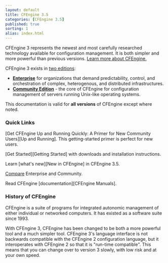 ```yaml
---
layout: default
title: CFEngine 3.5
categories: [CFEngine 3.5]
published: true
sorting: 1
alias: index.html
---
```


CFEngine 3 represents the newest and most carefully researched
technology available for configuration management. It is both simpler
and more powerful than previous versions. [Learn more about CFEngine.](https://cfengine.com/what-is-cfengine)

CFEngine 3 exists in [two editions](https://cfengine.com/cfengine-comparison):

- **[Enterprise](https://cfengine.com/enterprise)** for organizations that 
  demand predictability, control, and orchestration of complex, heterogenous, 
  and distributed infrastructures.
- **[Community Edition](https://cfengine.com/community)** - the core
  of CFEngine for configuration management of servers running Unix-like
  operating systems.

This documentation is valid for **all versions** of CFEngine except where noted.

### Quick Links

[Get CFEngine Up and Running Quickly: A Primer for New Community Users][Up and Running]. This getting-started primer is perfect for new users. 

[Get Started][Getting Started] with downloads and installation instructions. 

Learn [what's new][New in CFEngine] in CFEngine 3.5.

[Compare](https://cfengine.com/cfengine-comparison) Enterprise and Community.

Read CFEngine [documentation][CFEngine Manuals].


### History of CFEngine

CFEngine is a suite of programs for integrated autonomic management
of either individual or networked computers. It has existed as a
software suite since 1993.

With CFEngine 3, CFEngine has been changed to be both a more powerful
tool and a much simpler tool. CFEngine 3's language interface is not
backwards compatible with the CFEngine 2 configuration language, but it
interoperates with CFEngine 2 so that it is "run-time compatible".
This means that you can change over to version 3 slowly, with low
risk and at your own speed.

